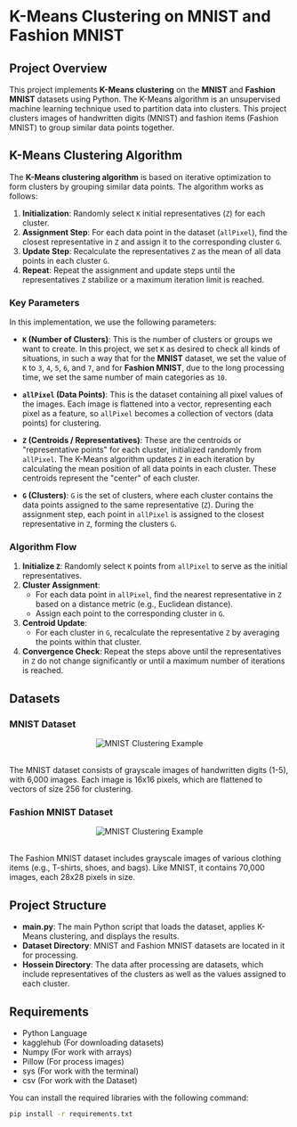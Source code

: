 # K-Means Clustering on MNIST and Fashion MNIST

## Project Overview

This project implements **K-Means clustering** on the **MNIST** and **Fashion MNIST** datasets using Python. The K-Means algorithm is an unsupervised machine learning technique used to partition data into clusters. This project clusters images of handwritten digits (MNIST) and fashion items (Fashion MNIST) to group similar data points together.

## K-Means Clustering Algorithm

The **K-Means clustering algorithm** is based on iterative optimization to form clusters by grouping similar data points. The algorithm works as follows:

1. **Initialization**: Randomly select `K` initial representatives (`Z`) for each cluster.
2. **Assignment Step**: For each data point in the dataset (`allPixel`), find the closest representative in `Z` and assign it to the corresponding cluster `G`.
3. **Update Step**: Recalculate the representatives `Z` as the mean of all data points in each cluster `G`.
4. **Repeat**: Repeat the assignment and update steps until the representatives `Z` stabilize or a maximum iteration limit is reached.

### Key Parameters

In this implementation, we use the following parameters:

- **`K` (Number of Clusters)**: This is the number of clusters or groups we want to create. In this project, we set `K` as desired to check all kinds of situations, in such a way that for the <b>MNIST</b> dataset, we set the value of `K` to `3`, `4`, `5`, `6`, and `7`, and for <b>Fashion MNIST</b>, due to the long processing time, we set the same number of main categories as `10`. 
  
- **`allPixel` (Data Points)**: This is the dataset containing all pixel values of the images. Each image is flattened into a vector, representing each pixel as a feature, so `allPixel` becomes a collection of vectors (data points) for clustering.

- **`Z` (Centroids / Representatives)**: These are the centroids or "representative points" for each cluster, initialized randomly from `allPixel`. The K-Means algorithm updates `Z` in each iteration by calculating the mean position of all data points in each cluster. These centroids represent the "center" of each cluster.

- **`G` (Clusters)**: `G` is the set of clusters, where each cluster contains the data points assigned to the same representative (`Z`). During the assignment step, each point in `allPixel` is assigned to the closest representative in `Z`, forming the clusters `G`.

### Algorithm Flow

1. **Initialize `Z`**: Randomly select `K` points from `allPixel` to serve as the initial representatives.
2. **Cluster Assignment**:
   - For each data point in `allPixel`, find the nearest representative in `Z` based on a distance metric (e.g., Euclidean distance).
   - Assign each point to the corresponding cluster in `G`.
3. **Centroid Update**:
   - For each cluster in `G`, recalculate the representative `Z` by averaging the points within that cluster.
4. **Convergence Check**: Repeat the steps above until the representatives in `Z` do not change significantly or until a maximum number of iterations is reached.

## Datasets

### MNIST Dataset
<p align="center">
  <img src="https://i.ytimg.com/vi/0QI3xgXuB-Q/hqdefault.jpg" alt="MNIST Clustering Example" />
</p><br>
The MNIST dataset consists of grayscale images of handwritten digits (1-5), with 6,000 images. Each image is 16x16 pixels, which are flattened to vectors of size 256 for clustering.

### Fashion MNIST Dataset
<p align="center">
  <img src="https://production-media.paperswithcode.com/datasets/Fashion-MNIST-0000000040-4a13281a_m8bp4wm.jpg" alt="MNIST Clustering Example" />
</p><br>
The Fashion MNIST dataset includes grayscale images of various clothing items (e.g., T-shirts, shoes, and bags). Like MNIST, it contains 70,000 images, each 28x28 pixels in size.

## Project Structure

- **main.py**: The main Python script that loads the dataset, applies K-Means clustering, and displays the results.
- **Dataset Directory**: MNIST and Fashion MNIST datasets are located in it for processing.
- **Hossein Directory**: The data after processing are datasets, which include representatives of the clusters as well as the values ​​assigned to each cluster.

## Requirements

- Python Language
- kagglehub (For downloading datasets)
- Numpy (For work with arrays)
- Pillow (For process images)
- sys (For work with the terminal)
- csv (For work with the Dataset)

You can install the required libraries with the following command:

```bash
pip install -r requirements.txt
